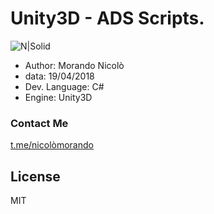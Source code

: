 # Unity3D - ADS Scripts.

![N|Solid](https://udemy-images.udemy.com/course/480x270/1210008_6859.jpg)
- Author: Morando Nicolò
- data: 19/04/2018
- Dev. Language: C#
- Engine: Unity3D

### Contact Me
[t.me/nicolòmorando](https://t.me/nikmrnd)

License
----

MIT

